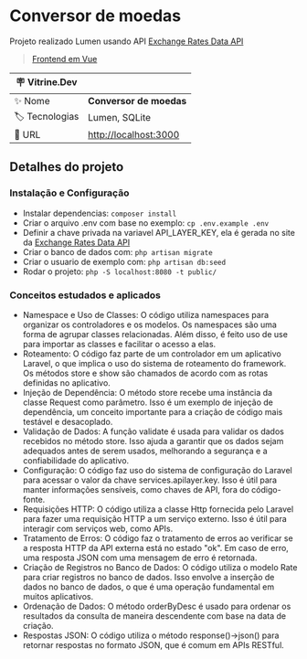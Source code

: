 # Conversor de moedas

Projeto realizado Lumen usando API [Exchange Rates Data API](https://apilayer.com/marketplace/exchangerates_data-api)

> [Frontend em Vue](https://github.com/rafaelswitek/conversor-moedas-vue)

| :placard: Vitrine.Dev |                         |
| --------------------- | ----------------------- |
| :sparkles: Nome       | **Conversor de moedas** |
| :label: Tecnologias   | Lumen, SQLite            |
| :rocket: URL          | <http://localhost:3000> |

## Detalhes do projeto

### Instalação e Configuração

* Instalar dependencias: `composer install`
* Criar o arquivo .env com base no exemplo: `cp .env.example .env`
* Definir a chave privada na variavel API_LAYER_KEY, ela é gerada no site da [Exchange Rates Data API](https://apilayer.com/marketplace/exchangerates_data-api)
* Criar o banco de dados com: `php artisan migrate`
* Criar o usuario de exemplo com: `php artisan db:seed`
* Rodar o projeto: `php -S localhost:8080 -t public/`

### Conceitos estudados e aplicados

* Namespace e Uso de Classes: O código utiliza namespaces para organizar os controladores e os modelos. Os namespaces são uma forma de agrupar classes relacionadas. Além disso, é feito uso de use para importar as classes e facilitar o acesso a elas.
* Roteamento: O código faz parte de um controlador em um aplicativo Laravel, o que implica o uso do sistema de roteamento do framework. Os métodos store e show são chamados de acordo com as rotas definidas no aplicativo.
* Injeção de Dependência: O método store recebe uma instância da classe Request como parâmetro. Isso é um exemplo de injeção de dependência, um conceito importante para a criação de código mais testável e desacoplado.
* Validação de Dados: A função validate é usada para validar os dados recebidos no método store. Isso ajuda a garantir que os dados sejam adequados antes de serem usados, melhorando a segurança e a confiabilidade do aplicativo.
* Configuração: O código faz uso do sistema de configuração do Laravel para acessar o valor da chave services.apilayer.key. Isso é útil para manter informações sensíveis, como chaves de API, fora do código-fonte.
* Requisições HTTP: O código utiliza a classe Http fornecida pelo Laravel para fazer uma requisição HTTP a um serviço externo. Isso é útil para interagir com serviços web, como APIs.
* Tratamento de Erros: O código faz o tratamento de erros ao verificar se a resposta HTTP da API externa está no estado "ok". Em caso de erro, uma resposta JSON com uma mensagem de erro é retornada.
* Criação de Registros no Banco de Dados: O código utiliza o modelo Rate para criar registros no banco de dados. Isso envolve a inserção de dados no banco de dados, o que é uma operação fundamental em muitos aplicativos.
* Ordenação de Dados: O método orderByDesc é usado para ordenar os resultados da consulta de maneira descendente com base na data de criação.
* Respostas JSON: O código utiliza o método response()->json() para retornar respostas no formato JSON, que é comum em APIs RESTful.
